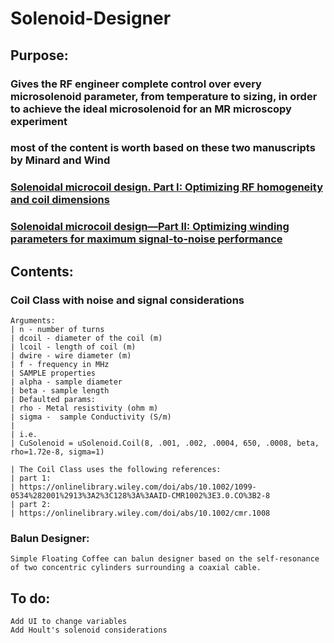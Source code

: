 # Solenoid-Designer
## Purpose:
### Gives the RF engineer complete control over every microsolenoid parameter, from temperature to sizing, in order to achieve the ideal microsolenoid for an MR microscopy experiment
### most of the content is worth based on these two manuscripts by Minard and Wind
### [Solenoidal microcoil design. Part I: Optimizing RF homogeneity and coil dimensions](https://doi.org/10.1002/1099-0534(2001)13:2<128::AID-CMR1002>3.0.CO;2-8) 
### [Solenoidal microcoil design—Part II: Optimizing winding parameters for maximum signal-to-noise performance](https://doi.org/10.1002/cmr.1008)
## Contents:
### Coil Class with noise and signal considerations
    Arguments:
    | n - number of turns 
    | dcoil - diameter of the coil (m) 
    | lcoil - length of coil (m) 
    | dwire - wire diameter (m) 
    | f - frequency in MHz 
    | SAMPLE properties 
    | alpha - sample diameter
    | beta - sample length 
    | Defaulted params: 
    | rho - Metal resistivity (ohm m) 
    | sigma -  sample Conductivity (S/m)
    |
    | i.e.
    | CuSolenoid = uSolenoid.Coil(8, .001, .002, .0004, 650, .0008, beta, rho=1.72e-8, sigma=1)

    | The Coil Class uses the following references:
    | part 1:
    | https://onlinelibrary.wiley.com/doi/abs/10.1002/1099-0534%282001%2913%3A2%3C128%3A%3AAID-CMR1002%3E3.0.CO%3B2-8
    | part 2:
    | https://onlinelibrary.wiley.com/doi/abs/10.1002/cmr.1008

### Balun Designer:
    Simple Floating Coffee can balun designer based on the self-resonance of two concentric cylinders surrounding a coaxial cable.


## To do:
    Add UI to change variables
    Add Hoult's solenoid considerations